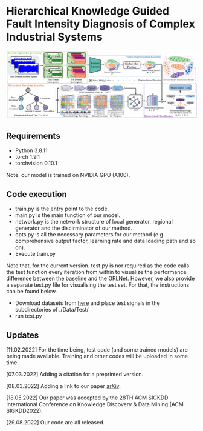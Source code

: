 # Hierarchical Knowledge Guided Fault Intensity Diagnosis of Complex Industrial Systems 

![framework](https://github.com/CavitationDetection/HKG/blob/main/images/framework.png)

## Requirements

- Python 3.8.11
- torch 1.9.1
- torchvision 0.10.1

Note: our model is trained on NVIDIA GPU (A100).

## Code execution

- train.py is the entry point to the code.
- main.py is the main function of our model.
- network.py is the network structure of local generator, regional generator and the discirminator of our method.
- opts.py is all the necessary parameters for our method (e.g. comprehensive output factor, learning rate and data loading path and so on).
- Execute train.py

Note that, for the current version. test.py is nor required as the code calls the test function every iteration from within to visualize the performance difference between the baseline and the GRLNet. However, we also provide a separate test.py file for visualising the test set. For that, the instructions can be found below.

- Download datasets from [here](https://drive.google.com/drive/folders/1eejPrqM2hWPxSfb0gUhu-F4FD0rhO7sp?usp=sharing) and place test signals in the subdirectories of ./Data/Test/
- run test.py


## Updates

[11.02.2022] For the time being, test code (and some trained models) are being made available. Training and other codes will be uploaded in some time.

[07.03.2022] Adding a citation for a preprinted version.

[08.03.2022] Adding a link to our paper [arXiv](https://arxiv.org/abs/2202.13245).

[18.05.2022] Our paper was accepted by the 28TH ACM SIGKDD International Conference on Knowledge Discovery & Data Mining (ACM SIGKDD2022).

[29.08.2022] Our code are all released. 



